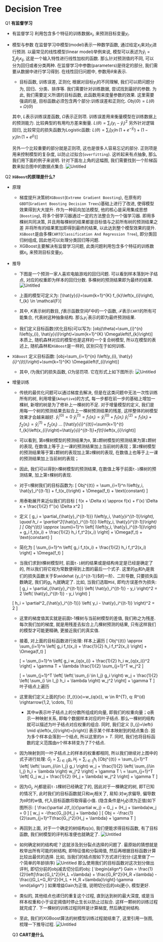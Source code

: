 # Decision Tree

Q1 **有监督学习**
- 有监督学习
  利用包含多个特征的训练数据$x_i$, 来预测目标变量$y_i$.

- 模型与参数
  在监督学习中模型(model)表示一种数学函数, 通过给定$x_i$来对$y_i$进行预测. 以最常见的线性模型(linear model)举例来说, 模型可以表述为$\hat{y}_i = \sum_{j} \theta_j x_{ij}$, 这是一个输入特性进行线性加权的函数. 那么针对预测值的不同, 可以分为回归或者分类两种. 
  在监督学习中参数(parameters)是待定的部分, 我们需要从数据中进行学习得到. 在线性回归问题中, 参数用$\theta$来表示. 

  - 目标函数, 训练误差, 正则化
  根据对目标$y_i$的不同理解, 我们可以把问题分为, 回归、分类、排序等. 我们需要针对训练数据, 尝试找到最好的参数. 为此, 我们需要定义所谓的目标函数, 此函数用来度量参数的效果. 
  这里需要强调的是, 目标函数必须包含两个部分:训练误差和正则化. 
  $Obj(\Theta) = L(\theta) + \Omega(\Theta)$

  其中, $L$表示训练误差函数, $\Omega$表示正则项. 训练误差用来衡量模型在训练数据上的预测能力. 比较典型的有用均方差来衡量. 
  $L(\theta) = \sum_i (y_i - \hat{y}_i)^2$
  另外针对逻辑回归, 比较常见的损失函数为Logistic函数:
  $L(\theta) = \sum_i \left[ y_i \ln(1 + e^{-\tilde{y}_i}) + (1 - y_i) \ln(1 + e^{\tilde{y}_i}) \right]$

  另外一个比较重要的部分就是正则项, 这也是很多人容易忘记的部分. 正则项是用来控制模型的复杂度, 以防止过拟合(`overfitting`). 这听起来有点抽象, 那么我们用下面的例子来说明. 针对下面左上角的这幅图, 我们需要找到一个阶梯函数来拟合图中的数据点集合. 
  ![Untitled](DecisionTree/0.png)

Q2 **`XGBoost`的原理是什么?**
- 原理
  - 梯度提升决策树`XGBoost`(`Extreme Gradient Boosting`), 在原有的`GBDT`(`Gradient Boosting Decision Trees`)基础上进行了改进, 使得模型效果得到大大提升. 作为一种前向加法模型, 他的核心是采用集成思想(`Boosting`), 将多个弱学习器通过一定的方法整合为一个强学习器. 即用多棵树共同决策, 并且用每棵树的结果都是目标值与之前所有树的预测结果之差 并将所有的结果累加即得到最终的结果, 以此达到整个模型效果的提升. `XGBoost`是由多棵`CART`(`Classification And Regression Tree`), 即分类回归树组成, 因此他可以处理分类回归等问题. 
  - XGBoost主要解决有监督学习问题, 此类问题利用包含多个特征的训练数据$x_i$, 来预测目标变量$y_i$.
  
- 推导
  - 下图是一个预测一家人喜欢电脑游戏的回归问题. 可以看到样本落到叶子结点, 对应的权重即为样本的回归分数. 多棵树的预测结果即为最终的结果. 
  ![Untitled](DecisionTree/1.png)
  - 上面的模型可定义为:
  \[\hat{y}_{i}=\sum_{k=1}^{K} f_{k}\left(x_{i}\right), f_{k} \in \mathcal{F}\]

  - 其中, $K$表示树的数目, $f$表示函数空间$F$中的一个函数, $\mathcal{F}$表示`CART`的所有可能集合, 代表树这种抽象结构. 那么$y_i^{\prime}$表示的即为最终预测结果. 

  - 我们定义目标函数(优化目标)可以写为:
  \[obj(\theta)=\sum_{i}^{n} l\left(y_{i}, \hat{y}_{i}\right)+\sum_{k=1}^{K} \Omega\left(f_{k}\right)\]
    本质上, 随机森林对应的模型也是这样的一个复合树模型, 所以在模型的表述上, 随机森林和`XGBoost`是一样的, 区别只在于如何训练.
- `XGBoost`
  定义目标函数:
  \[obj=\sum_{i=1}^{n} l\left(y_{i}, \hat{y}_{i}^{(t)}\right)+\sum_{k=1}^{K} \Omega\left(f_{i}\right)\]

  - 其中, $l$为我们的损失函数, $\Omega$为惩罚项. 它在形式上如下图所示:
  ![Untitled](DecisionTree/2.png)

- 增量训练

  - 传统的最优化问题可以通过梯度去解决, 但是在这类问题中无法一次性训练所有的树, 利用增量(`Adaptive`)的方式, 每一步都在前一步的基础上增加一棵树, 新增的树是为了修补上一棵树的不足. 对于增量模型的定义, 我们是用每一个树的预测结果去拟合上一棵树预测结果的残差, 这样整体的树模型效果才会越来越好. 
  $\hat{y}_{i}^{(0)} = 0$
  $\hat{y}_{i}^{(1)} = f_{1}\left(x_{i}\right) = \hat{y}_{i}^{(0)} + f_{1}\left(x_{i}\right)$
  $\hat{y}_{i}^{(2)} = f_{1}\left(x_{i}\right) + f_{2}\left(x_{i}\right) = \hat{y}_{i}^{(1)} + f_{2}\left(x_{i}\right)$
  ...
  \[\hat{y}_{i}^{(t)}=\sum_{k=1}^{t} f_{k}\left(x_{i}\right)=\hat{y}_{i}^{(t-1)}+f_{t}\left(x_{i}\right)\]
  - 可以看到, 第`0`棵树模型的预测结果为`0`, 第`1`颗树模型的预测结果为第`1`颗树的表现, 在数值上等于上一课的预测结果加上当前树的表现；第`2`棵树模型的预测结果等于第`1`颗树的表现加上第`2`棵树的表现, 在数值上也等于上一课的预测结果加上当前树的表现；

  - 因此, 我们可以得到`t`棵树模型的预测结果, 在数值上等于前面`t-1`棵树的预测结果, 加上第`t`棵树的表现. 
  
  - 对于`t`棵树我们的目标函数为:
    \[
    Obj^{(t)} = \sum_{i=1}^n l\left(y_i, \hat{y}_i^{(t-1)} + f_t(x_i)\right) + \Omega(f_t) + \text{constant}
    \]

  - 用泰勒展开来近似我们的目标
  \[
  f(x + \Delta x) \approx f(x) + f'(x) \Delta x + \frac{1}{2} f''(x) \Delta x^2
  \]
  - 定义
  \[
  g_i = \partial_{\hat{y}_i^{(t-1)}} l\left(y_i, \hat{y}_i^{(t-1)}\right), \quad h_i = \partial^2_{\hat{y}_i^{(t-1)}} l\left(y_i, \hat{y}_i^{(t-1)}\right)
  \]
  \[
  Obj^{(t)} \approx \sum_{i=1}^n \left[ l\left(y_i, \hat{y}_i^{(t-1)}\right) + g_i f_t(x_i) + \frac{1}{2} h_i f_t^2(x_i) \right] + \Omega(f_t) + \text{constant}
  \]

  - 简化为
  \[
  \sum_{i=1}^n \left[ g_i f_t(x_i) + \frac{1}{2} h_i f_t^2(x_i) \right] + \Omega(f_t)
  \]

  - 当我们求到t棵树模型时, 前面`t-1`树的结果或是结构肯定是已经是确定了的, 所以我们将它视为常数便得到上图的最后一个式子. 这里的$g_i$和$h_i$是我们的损失函数关于$\widehat {y_i}^{(t-1)}$的一阶、二阶导数, 只要损失函数确定, 我们的$g_i$, $h_i$就确定了. 比如, 当我们选取`MSE`, 即均方误差作为损失:
  \[
  g_i = \partial_{\hat{y}_i^{(t-1)}} \left( \hat{y}_i^{(t-1)} - y_i \right)^2 = 2 \left( \hat{y}_i^{(t-1)} - y_i \right)
  \]

  \[
  h_i = \partial^2_{\hat{y}_i^{(t-1)}} \left( y_i - \hat{y}_i^{(t-1)} \right)^2 = 2
  \]
  - 这里的梯度值其实就是前面t-1棵树与当前树模型的差值, 我们称之为残差. 每次我们加的梯度, 就是用残差去拟合上几棵树预测的结果, 只有这样我们的模型才可能更精确, 更接近我们的真实值. 

  - 接着, 对上面的目标函数进行处理:
    样本上遍历
    \[
    Obj^{(t)} \approx \sum_{i=1}^n \left[ g_i f_t(x_i) + \frac{1}{2} h_i f_t^2(x_i) \right] + \Omega(f_t)
    \]

    \[
    = \sum_{i=1}^n \left[ g_i w_{q(x_i)} + \frac{1}{2} h_i w_{q(x_i)}^2 \right] + \gamma T + \lambda \frac{1}{2} \sum_{j=1}^T w_j^2
    \]

    \[
    = \sum_{j=1}^T \left[ \left( \sum_{i \in I_j} g_i \right) w_j + \frac{1}{2} \left( \sum_{i \in I_j} h_i + \lambda \right) w_j^2 \right] + \gamma T
    \]
    叶子结点上遍历
  - 这里我们定义上面的$f(x)$:
  \[f_{t}(x)=w_{q(x)}, w \in R^{T}, q: R^{d} \rightarrow\{1,2, \cdots, T\}\]
    - 其中$w$表示叶子结点上的分数所组成的向量, 即我们的权重向量；$q$表示一种映射关系, 即每个数据样本对应的叶子结点. 那么一棵树的结构就可以描述为叶子结点对应权重的组合. 同时, 我们定义
    \[I_{j}=\left\{i \mid q\left(x_{i}\right)=j\right\}\]
    表示某个样本映射到的结点集合. 因为多个样本会落到一个结点, 所以这里的$n > T$. 同时, 我们也将目标函数的定义范围由$n$个样本转变为了$T$个结点. 
  - 因为映射到同一叶子结点上的样本的权重都相同, 所以我们继续对上图中的式子进行处理:
  $G_j = \sum_{i\in I_j} g_i, H_j = \sum_{i\in I_j} h_i$
  \[Obj^{(t)} = \sum_{j=1}^T \left[ \left( \sum_{i\in I_j} g_i \right) w_j + \frac{1}{2} \left( \sum_{i\in I_j} h_i + \lambda \right) w_j^2 \right] + \gamma T \\
  = \sum_{j=1}^T \left[ G_j w_j + \frac{1}{2} (H_j + \lambda) w_j^2 \right] + \gamma T
  \]
  - 因为$G_j$, $H_j$都是前`t-1`棵树已经确定了的, 因此对于一棵确定的树, 即T已知的情况下, 此时我们的目标函数就只和$w_j$相关了, 易知:对$w_j$求偏导, 偏导数为`0`时的$w$值, 代入目标函数将取得最小值. (隐含条件是$H_j$必须为正值)如下图所示:
  \[
  \frac{\partial J(f_i)}{\partial w_j} = G_j + (H_j + \lambda)w_j = 0
  \]
  \[
  w_j = -\frac{G_j}{H_j + \lambda}
  \]
  \[
  Obj = -\frac{1}{2}\sum_{j=1}^T\frac{G_j^2}{H_j + \lambda} + \gamma T
  \]
  - 再回到上面, 对于一个确定的树结构q(x), 我们便能求得目标函数, 有了目标函数, 我们树模型的评判标准便也就确定了. 
  ![Untitled](DecisionTree/3.png)
  - 如何确定树的结构呢？这就涉及到分裂点选择的问题了. 最原始的猜想就是枚举出所有可能的树结构, 即特征值和分裂阈值, 然后再根据目标函数计算比较出最优的选择. 比如, 当我们的结点按如下方式进行划分:(这里做了一个简单的年龄排序)
  ![Untitled](DecisionTree/4.png)
  那么使用我们的目标函数对这次划分做出评判, 即切分前的obj减去切分后的obj:
  \[
  \begin{align*}
  Gain = \frac{1}{2}\left[\frac{G_L^2}{H_L +\lambda} + \frac{G_R^2}{H_R +\lambda} - \frac{(G_L+G_R)^2}{H_L + H_R +\lambda}\right]-\gamma
  \end{align*}
  \]
  如果增益Gain为正值, 说明切分后的obj更小, 模型更好. 

  - 类似的, 其他结点也递归的重复这个过程, 直到达到树的最大深度, 或是当样本权重和小于设定阈值时停止生长以防止过拟合. 这样一颗树的训练过程就完成了. 下一棵树的训练过程同样是计算梯度, 然后确定树结构. 

  - 至此, 我们的XGBoost算法的树模型训练过程就结束了, 这里引用一张图, 梳理一下推导过程. 
  ![Untitled](DecisionTree/5.png)

  Q3 **CART是什么**